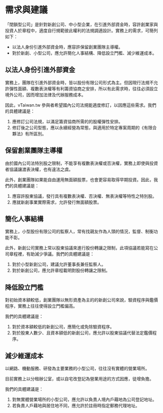 # 需求與建議

「閉鎖型公司」是針對新創公司、中小型企業，在引進外部資金時，容許創業家與投資人於章程中，適度自行規範彼此權利的法規調適設計。實務上的需求，可簡列如下：

* 以法人身份引進外部資金時，應容許保留創業團隊主導權。
* 對於新創、小型公司，應允許簡化人事結構、降低設立門檻、減少維運成本。

## 以法人身份引進外部資金

實務上，團隊在引進外部資金時，皆以股份有限公司形式為主。但因現行法規不允許彈性面額、複數表決權等有利籌資協商之安排，所以有此需求時，往往必須設立境外公司，因而增加法律及代辦服務成本。

因此，vTaiwan.tw 參與者希望國內公司法規能適度修訂，以因應這些需求。我們的具體建議是：

1. 應修訂公司法規，以滿足籌資協商所需的的股權彈性安排。
2. 修訂後之公司型態，應以永續經營為常態，與適用於特定專案周期的《有限合夥法》有所區別。

## 保留創業團隊主導權

由於國內公司法特別股之限制，不能享有複數表決權或否決權，實務上即使與投資者協議讓渡表決權，也有違法之虞。

此外，創業團隊如果能自由運用無面額股票，也會更容易取得早期投資。因此，我們的具體建議是：

1. 應容許股東協議，發行具有複數表決權、否決權、無表決權等特性之特別股。
2. 應就新創事業實際需求，允許發行無面額股票。

## 簡化人事結構

實務上，小型股份有限公司的監察人，常有找親友作為人頭的情況，監督、制衡功能不彰。

此外，新創公司實務上常以股東協議來進行股份轉讓之限制，此項協議若能寫在公司章程裡，有助減少爭議。我們的具體建議是：

1. 對於小型新創公司，建議允許董事長兼任監察人。
2. 對於新創公司，應允許章程載明對股份轉讓之限制。

## 降低設立門檻

對初始資本額較低，創業團隊以無形資產為主的的新創公司來說，驗資程序與鑑價程序，實務上往往使得設立門檻偏高。

我們的具體建議是：

1. 對於資本額較低的新創公司，應簡化或免除驗資程序。
2. 對於股東人數少、且資本額低的新創公司，應允許以股東協議代替法定鑑價程序。

## 減少維運成本

以網路、機動服務、研發為主要業務的小型公司，往往沒有實體的營業場所。

目前實務上以分租辦公室，或以自宅改登記為營業用途的方式因應，徒增負擔。

我們的具體建議是：

1. 對無實體營業場所的小型公司，應允許以負責人境內戶藉地為公司登記地址。
2. 若負責人戶藉地與居住地不同，應允許於註冊時指定郵務代理地址。
